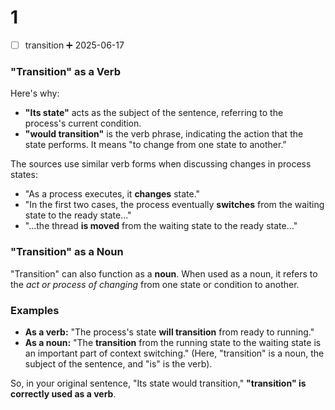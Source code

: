 # 1

- [ ] transition ➕ 2025-06-17 


### "Transition" as a Verb

Here's why:

- **"Its state"** acts as the subject of the sentence, referring to the process's current condition.
- **"would transition"** is the verb phrase, indicating the action that the state performs. It means "to change from one state to another."

The sources use similar verb forms when discussing changes in process states:

- "As a process executes, it **changes** state."
- "In the first two cases, the process eventually **switches** from the waiting state to the ready state..."
- "...the thread **is moved** from the waiting state to the ready state..."

### "Transition" as a Noun

"Transition" can also function as a **noun**. When used as a noun, it refers to the _act or process of changing_ from one state or condition to another.

### Examples

- **As a verb:** "The process's state **will transition** from ready to running."
- **As a noun:** "The **transition** from the running state to the waiting state is an important part of context switching." (Here, "transition" is a noun, the subject of the sentence, and "is" is the verb).

So, in your original sentence, "Its state would transition," **"transition" is correctly used as a verb**.